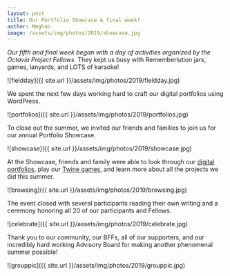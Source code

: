 ```yaml
---
layout: post
title: Our Portfolio Showcase & final week!
author: Meghan
image: /assets/img/photos/2019/showcase.jpg
---
```

<em>Our fifth and final week began with a day of activities organized by the Octavia Project Fellows.</em> They kept us busy with Rememberlution jars, games, lanyards, and LOTS of karaoke!

<!--more-->

![fieldday]({{ site.url }}/assets/img/photos/2019/fieldday.jpg)

We spent the next few days working hard to craft our digital portfolios using WordPress.

![portfolios]({{ site.url }}/assets/img/photos/2019/portfolios.jpg)

To close out the summer, we invited our friends and families to join us for our annual Portfolio Showcase.

![showcase]({{ site.url }}/assets/img/photos/2019/showcase.jpg)

At the Showcase, friends and family were able to look through our [digital portfolios](http://portfolios.octaviaproject.org/), play our [Twine games](/2019/07/20/Our-Twines.html), and learn more about all the projects we did this summer.

![browsing]({{ site.url }}/assets/img/photos/2019/browsing.jpg)

The event closed with several participants reading their own writing and a ceremony honoring all 20 of our participants and Fellows.

![celebrate]({{ site.url }}/assets/img/photos/2019/celebrate.jpg)

Thank you to our community, our BFFs, all of our supporters, and our incredibly hard working Advisory Board for making another phenomenal summer possible! 

![grouppic]({{ site.url }}/assets/img/photos/2019/grouppic.jpg)
